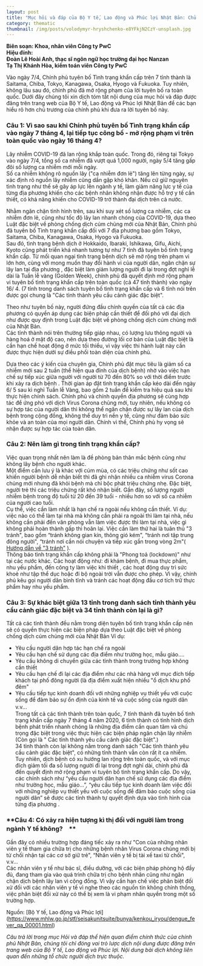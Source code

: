```yaml
---
layout: post
title: "Mục hỏi và đáp của Bộ Y tế, Lao động và Phúc lợi Nhật Bản: Chủ trương của Chính phủ về Tuyên bố tình trạng khẩn cấp"
category: thematic
thumbnail: /img/posts/volodymyr-hryshchenko-e8YFkjN2CzY-unsplash.jpg
---
```

  
**Biên soạn: Khoa, nhân viên Công ty PwC**  
**Hiệu đính:**   
**Đoàn Lê Hoài Anh, thạc sĩ ngôn ngữ học trường đại học Nanzan**  
**Tạ Thị Khánh Hòa, kiểm toán viên Công ty PwC**

  Vào ngày 7/4, Chính phủ tuyên bố Tình trạng khẩn cấp trên 7 tỉnh thành là Saitama, Chiba, Tokyo, Kanagawa, Osaka, Hyogo và Fukuoka. Tuy nhiên, không lâu sau đó, chỉnh phủ đã mở rộng phạm của lời tuyên bố ra toàn quốc.  Dưới đây chúng tôi xin dịch tóm tắt nội dung của mục hỏi và đáp được đăng trên trang web của Bộ  Y tế, Lao động và Phúc lợi Nhật Bản để các bạn hiểu rõ hơn chủ trương của chính phủ khi đưa ra  lời tuyên bố này.

### **Câu 1: Vì sao sau khi Chính phủ  tuyên bố Tình trạng khẩn cấp vào ngày 7 tháng 4, lại tiếp tục công bố - mở rộng phạm vi trên toàn quốc vào ngày 16 tháng 4?**  

  Lây nhiễm COVID-19 đã lan rộng khắp toàn quốc.  Trong đó, riêng tại Tokyo vào ngày 7/4, tổng số ca nhiễm đã vượt quá 1,000 người, ngày 5/4 tăng gấp đôi số lượng ca nhiễm mới mỗi ngày.   
  Số ca nhiễm không rõ nguồn lây ("ca nhiễm đơn lẻ") tăng lên từng ngày, sự xác định rõ nguồn lây nhiễm cũng dần gặp khó khăn. Nếu cứ giữ nguyên tình trạng như thế sẽ gây áp lực lên ngành y tế, làm giảm năng lực y tế của từng địa phương khiến cho các bệnh nhân không nhận được hỗ trợ y tế cần thiết, có khả năng khiến cho COVID-19 trở thành đại dịch trên cả nước.
  
  Nhằm ngăn chặn tình hình trên,  sau khi suy xét số lượng ca nhiễm, các ca nhiễm đơn lẻ, cũng như tốc độ lây lan nhanh chóng của COVID-19, dựa theo Luật đặc biệt về phòng chống dịch cúm chủng mới của Nhật Bản, Chính phủ đã tuyên bố Tình trạng khẩn cấp đối với 7 địa phương bao gồm Tokyo, Saitama, Chiba, Kanagawa, Osaka, Hyogo và Fukuoka.  
  Sau đó, tình trạng bệnh dịch ở Hokkaido, Ibaraki, Ishikawa, Gifu, Aichi, Kyoto cũng phát triển khá nhanh tương tự như 7 tỉnh đã tuyên bố tình trạng khẩn cấp. Từ mối quan ngại tình trạng bệnh dịch sẽ mở rộng trên phạm vi lớn hơn,  cùng với mong muốn thay đổi hành vi của người dân, ngăn chặn sự lây lan tại địa phương , đặc biệt làm giảm lượng người đi lại trong đợt nghỉ lễ dài là Tuần lễ vàng (Golden Week), chính phủ đã quyết định mở rộng phạm vi tuyên bố tình trạng khẩn cấp trên toàn quốc (cả 47 tỉnh thành) vào ngày 16/ 4. (7 tỉnh trong danh sách tuyên bố tình trạng khẩn cấp và 6 tỉnh nói trên được gọi chung là "Các tỉnh thành yêu cầu cảnh giác đặc biệt". 
  
  Theo như tuyên bố này, người đứng đầu chính quyền của tất cả các địa phương có quyền áp dụng các biện pháp cần thiết để đối phó với đại dịch như được quy định trong Luật đặc biệt về phòng chống dịch cúm chủng mới của Nhật Bản.  
  Các tỉnh thành nói trên thường tiếp giáp nhau, có lượng lưu thông người và hàng hoá ở mật độ cao, nên dựa theo đường lối cơ bản của Luật đặc biệt là cần hạn chế hoạt động ở mức tối thiểu, vì vậy việc thi hành luật này cần được thực hiện dưới sự điều phối toàn diện của chính phủ.   
  
  Dựa theo các ý kiến của chuyên gia, Chính phủ đặt mục tiêu là giảm số ca nhiễm mới sau 2 tuần (thể hiện qua đỉnh của dịch bệnh) nhờ vào việc hạn chế sự tiếp xúc giữa người với người từ 70 đến 80% so với thời điểm trước khi xảy ra dịch bệnh . Thời gian áp đặt tình trạng khẩn cấp kéo dài đến ngày 6/ 5 sau kì nghỉ Tuần lễ Vàng, bao gồm 2 tuần  để kiểm tra hiệu quả sau khi thực hiện chính sách. Chính phủ và chính quyền địa phương sẽ cùng hợp tác để ứng phó với dịch Virus Corona chủng mới, tuy nhiên, nếu không có sự hợp tác của người dân thì không thể ngăn chặn được sự lây lan của dịch bệnh trong cộng đồng, không thể duy trì nền y tế, cũng như đảm bảo sức khỏe và an toàn của mọi người dân. Chính vì thế, Chính phủ hy vọng sẽ nhận được sự hợp tác của toàn dân.

### **Câu 2: Nên làm gì trong tình trạng khẩn cấp?**  

   Việc quan trọng nhất nên làm là đề phòng bản thân mắc bệnh cũng như không lây bệnh cho người khác.  
   Một điểm cần lưu ý là khác với cúm mùa, có các triệu chứng như sốt cao khiến người bệnh dễ nhận biết thì đã ghi nhận  nhiều ca nhiễm  virus Corona chủng mới nhưng đã khỏi bệnh mà chỉ bộc phát triệu chứng nhẹ. Đặc biệt, người trẻ thì các triệu chứng rất khó nhận biết. Gần đây, số lượng người nhiễm bệnh trong độ tuổi từ 20 đến 39 tuổi - nhiều hơn so với số ca nhiễm của người cao tuổi.  
   Cụ thể, việc cần làm nhất là hạn chế ra ngoài nếu không cần thiết. Ví dụ: việc nào có thể làm tại nhà mà không cần phải ra ngoài thì làm tại nhà, nếu không cần phải đến văn phòng vẫn làm việc được thì làm tại nhà, việc gì không phải hoàn thành gấp thì hoãn lại. Việc cần làm thứ hai là tuân thủ "3 tránh", bao gồm “tránh không gian kín, thông gió kém", “tránh nơi tập trung đông người", “tránh nơi cần nói chuyện và tiếp xúc gần trong vòng 2m"( [Hướng dẫn về "3 tránh"](https://www.kantei.go.jp/jp/headline/kansensho/coronavirus.html#c5)  ).   
   Thông báo tình trạng khẩn cấp không phải là "Phong toả (lockdown)" như tại các nước khác. Các hoạt động như: đi khám bệnh, đi mua thực phẩm, nhu yếu phẩm, đến công ty làm việc khi  thiết , các hoạt động duy trì sức khoẻ như tập thể dục hoặc đi bộ ngoài trời vẫn được cho phép. Vì vậy,  chính phủ kêu gọi người dân bình tĩnh và tránh các hoạt động đầu cơ tích trữ thực phẩm hay nhu yếu phẩm. 

### **Câu 3: Sự khác biệt giữa 13 tỉnh trong danh sách tỉnh thành yêu cầu cảnh giác đặc biệt và 34 tỉnh thành còn lại là gì?**  

  Tất cả các tỉnh thành đều nằm trong diện tuyên bố tình trạng khẩn cấp nên sẽ có quyền thực hiện các biện pháp dựa theo Luật đặc biệt về phòng chống dịch cúm chủng mới của Nhật Bản  Ví dụ:  
 * Yêu cầu người dân hợp tác hạn chế ra ngoài   
* Yêu cầu hạn chế sử dụng các địa điểm như trường học, mẫu giáo….  
* Yêu cầu không di chuyển giữa các tỉnh thành trong trường hợp không cần thiết  
* Yêu cầu hạn chế  đi lại  các  địa điểm như các nhà hàng  với mục đích tiếp khách tại phố đông người (là địa điểm xuất hiện nhiều "ổ dịch khu phố đêm"  
* Yêu cầu tiếp tục kinh doanh  đối với những nghiệp vụ thiết yếu với cuộc sống để đảm bảo sự ổn định của kinh tế và cuộc sống của người dân  
v.v...　  
  Trong tất cả các tỉnh thành trên toàn quốc, 7 tỉnh thành đã tuyên bố tình trạng khẩn cấp ngày 7 tháng 4 năm 2020, 6 tỉnh thành có tình hình dịch bệnh phát triển nhanh chóng là những địa điểm cần quan tâm và chú trọng đặc biệt trong việc thực hiện các biện pháp ngăn chặn lây nhiễm (Còn gọi là " Các tỉnh thành yêu cầu cảnh giác đặc biệt".)  
34 tỉnh thành còn lại không nằm trong danh sách "Các tỉnh thành yêu cầu cảnh giác đặc biệt", có những tỉnh thành vẫn còn rất ít ca nhiễm. Tuy nhiên, dịch bệnh có xu hướng lan rộng trên toàn quốc, và với mục đích giảm tối đa số lượng người đi lại trong đợt nghỉ dài, chính phủ đã đến quyết định mở rộng phạm vi tuyên bố tình trạng khẩn cấp. Do vậy, các chính sách như “yêu cầu người dân hạn chế sử dụng các địa điểm như trường học, mẫu giáo…”, “yêu cầu tiếp tục kinh doanh làm việc đối với những nghiệp vụ thiết yếu với cuộc sống để đảm bảo cuộc sống của người dân” sẽ được các tỉnh thành tự quyết định dựa vào tình hình của từng địa phương .

### **Câu 4: Có xảy ra hiện tượng kì thị đối với người làm trong ngành Y tế không?　**

  Gần đây có nhiều trường hợp đáng tiếc xảy ra như "Con của những nhân viên y tế tham gia chữa trị cho những bệnh nhân Virus Corona chủng mới bị từ chối nhận tại các cơ sở giữ trẻ", “Nhân viên y tế bị tài xế taxi từ chối", v.v...  
Các nhân viên y tế như bác sĩ, điều dưỡng, với các biện pháp phòng hộ đầy đủ, đang tham gia vào quá trình chữa trị cho bệnh nhân cũng như ngăn chặn dịch bệnh lây lan vì cộng đồng. Vì vậy cần hạn chế việc phân biệt đối xử đối với các nhân viên y tế vì nghe theo các nguồn tin không chính thống, việc phân biệt đối xử này có thể bị xem là vi phạm nhân quyền trong một số trường hợp.  


Nguồn: [Bộ Y tế, Lao động và Phúc lợi] (https://www.mhlw.go.jp/stf/seisakunitsuite/bunya/kenkou_iryou/dengue_fever_qa_00001.html)

_Câu trả lời trong mục Hỏi và đáp thể hiện quan điểm chính thức của chính phủ Nhật Bản, chúng tôi chỉ đóng vai trò lược dịch nội dung được đăng trên trang web của Bộ Y tế, Lao động và Phúc lợi. Nội dung bài dịch không liên quan đến những tổ chức người dịch trực thuộc._
